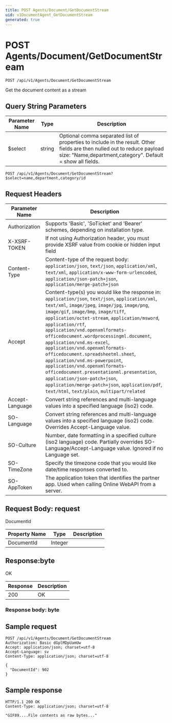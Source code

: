 ```yaml
---
title: POST Agents/Document/GetDocumentStream
uid: v1DocumentAgent_GetDocumentStream
generated: true
---
```


# POST Agents/Document/GetDocumentStream

```http
POST /api/v1/Agents/Document/GetDocumentStream
```

Get the document content as a stream







## Query String Parameters

| Parameter Name | Type |  Description |
|----------------|------|--------------|
| $select | string |  Optional comma separated list of properties to include in the result. Other fields are then nulled out to reduce payload size: "Name,department,category". Default = show all fields. |

```http
POST /api/v1/Agents/Document/GetDocumentStream?$select=name,department,category/id
```


## Request Headers

| Parameter Name | Description |
|----------------|-------------|
| Authorization  | Supports 'Basic', 'SoTicket' and 'Bearer' schemes, depending on installation type. |
| X-XSRF-TOKEN   | If not using Authorization header, you must provide XSRF value from cookie or hidden input field |
| Content-Type | Content-type of the request body: `application/json`, `text/json`, `application/xml`, `text/xml`, `application/x-www-form-urlencoded`, `application/json-patch+json`, `application/merge-patch+json` |
| Accept         | Content-type(s) you would like the response in: `application/json`, `text/json`, `application/xml`, `text/xml`, `image/jpeg`, `image/jpg`, `image/png`, `image/gif`, `image/bmp`, `image/tiff`, `application/octet-stream`, `application/msword`, `application/rtf`, `application/vnd.openxmlformats-officedocument.wordprocessingml.document`, `application/vnd.ms-excel`, `application/vnd.openxmlformats-officedocument.spreadsheetml.sheet`, `application/vnd.ms-powerpoint`, `application/vnd.openxmlformats-officedocument.presentationml.presentation`, `application/json-patch+json`, `application/merge-patch+json`, `application/pdf`, `text/html`, `text/plain`, `multipart/related` |
| Accept-Language | Convert string references and multi-language values into a specified language (iso2) code. |
| SO-Language | Convert string references and multi-language values into a specified language (iso2) code. Overrides Accept-Language value. |
| SO-Culture | Number, date formatting in a specified culture (iso2 language) code. Partially overrides SO-Language/Accept-Language value. Ignored if no Language set. |
| SO-TimeZone | Specify the timezone code that you would like date/time responses converted to. |
| SO-AppToken | The application token that identifies the partner app. Used when calling Online WebAPI from a server. |

## Request Body: request 

DocumentId 

| Property Name | Type |  Description |
|----------------|------|--------------|
| DocumentId | Integer |  |

## Response:byte

OK

| Response | Description |
|----------------|-------------|
| 200 | OK |

### Response body: byte


## Sample request

```http!
POST /api/v1/Agents/Document/GetDocumentStream
Authorization: Basic dGplMDpUamUw
Accept: application/json; charset=utf-8
Accept-Language: sv
Content-Type: application/json; charset=utf-8

{
  "DocumentId": 902
}
```

## Sample response

```http_
HTTP/1.1 200 OK
Content-Type: application/json; charset=utf-8

"GIF89....File contents as raw bytes..."
```